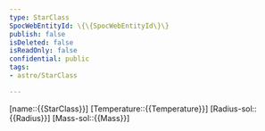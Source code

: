 ```yaml
---
type: StarClass
SpocWebEntityId: \{\{SpocWebEntityId\}\}
publish: false
isDeleted: false
isReadOnly: false
confidential: public
tags:
- astro/StarClass

---
```

[name::{{StarClass}}]
[Temperature::{{Temperature}}]
[Radius-sol::{{Radius}}]
[Mass-sol::{{Mass}}]
